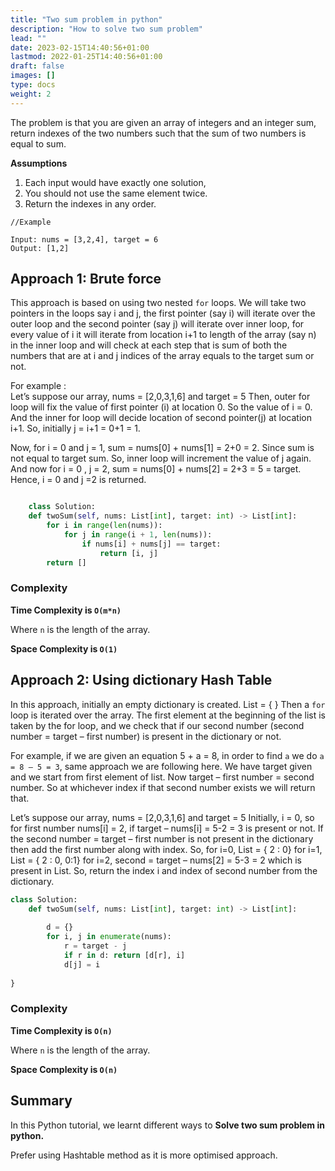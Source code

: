 ```yaml
---
title: "Two sum problem in python"
description: "How to solve two sum problem"
lead: ""
date: 2023-02-15T14:40:56+01:00
lastmod: 2022-01-25T14:40:56+01:00
draft: false
images: []
type: docs
weight: 2
---
```


The problem is that you are given an array of integers and an integer sum, return indexes of the two numbers
such that the sum of two numbers is equal to sum.

**Assumptions**
1. Each input would have exactly one solution,
2. You should not use the same element twice.
3. Return the indexes in any order.

```
//Example

Input: nums = [3,2,4], target = 6
Output: [1,2]

```

## Approach 1: Brute force

This approach is based on using two nested `for` loops. We will take two pointers in the loops say i and j, the first pointer (say i) will iterate 
over the outer loop and the second pointer (say j) will iterate over inner loop, for every value of i it will iterate from location i+1 to length of 
the array (say n) in the inner loop and will check at each step that is sum of both the numbers that are at i and j indices
of the array equals to the target sum or not. 

For example :           
Let’s suppose our array, nums = [2,0,3,1,6] and target = 5 
Then, outer for loop will fix the value of first pointer (i) at location 0. So the value of i = 0.
And the inner for loop will decide location of second pointer(j) at location i+1. So, initially j = i+1 = 0+1 = 1.
 
Now, for i = 0 and j = 1, sum = nums[0] + nums[1]  = 2+0 = 2.
Since sum is not equal to target sum. So, inner loop will increment the value of j again.
And now for i = 0 , j = 2, sum = nums[0] + nums[2] = 2+3 = 5 = target.
Hence, i = 0 and j =2 is returned.


```python

    class Solution:
    def twoSum(self, nums: List[int], target: int) -> List[int]:
        for i in range(len(nums)):
            for j in range(i + 1, len(nums)):
                if nums[i] + nums[j] == target:
                    return [i, j]
        return []

```

### Complexity

**Time Complexity is `O(m*n)`**

Where `n` is the length of the array.

**Space Complexity is `O(1)`**


## Approach 2: Using dictionary Hash Table

In this approach, initially an empty dictionary is created. 
                                        List = { }
Then a `for` loop is iterated over the array. The first element at the beginning of the list is taken by the for loop, 
and we check that if our second number (second number = target – first number) is present in the dictionary or not.

For example, if we are given an equation 5 + a = 8, in order to find `a` we do `a = 8 – 5 = 3`, same approach we are following here. 
We have target given and we start from first element of list. Now target – first number = second number. 
So at whichever index if that second number exists we will return that.

Let’s suppose our array, nums = [2,0,3,1,6] and target = 5
Initially, i = 0, so for first number nums[i] = 2, if target – nums[i] = 5-2 = 3 is present or not.
If the second number = target – first number is not present in the dictionary then add the first number along with index.
So,      for i=0,      List = { 2 : 0}
         for i=1,     List = { 2 : 0, 0:1}
         for i=2,     second = target – nums[2] = 5-3 = 2 which is present in List.
So, return the index i and index of second number from the dictionary.


```python
class Solution:
    def twoSum(self, nums: List[int], target: int) -> List[int]:
        
        d = {}
        for i, j in enumerate(nums):
            r = target - j
            if r in d: return [d[r], i]
            d[j] = i
	
}
```
### Complexity

**Time Complexity is `O(n)`**

Where `n` is the length of the array.

**Space Complexity is `O(n)`**


## Summary

In this Python tutorial, we learnt different ways to **Solve two sum problem in python.**

Prefer using Hashtable method as it is more optimised approach.
